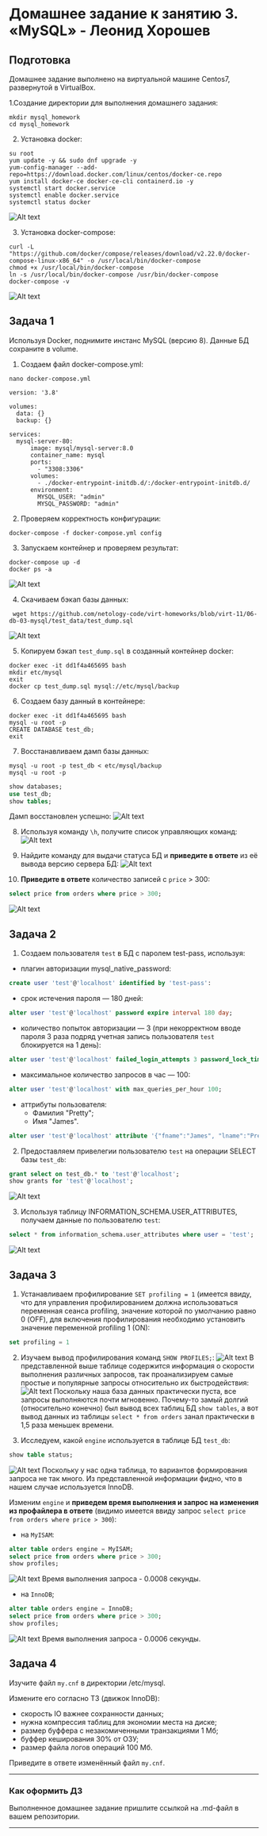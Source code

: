 # Домашнее задание к занятию 3. «MySQL» - Леонид Хорошев

## Подготовка

Домашнее задание выполнено на виртуальной машине Centos7, развернутой в VirtualBox.

1.Создание директории для выполнения домашнего задания:
```
mkdir mysql_homework
cd mysql_homework
```

2. Установка docker:
```
su root
yum update -y && sudo dnf upgrade -y
yum-config-manager --add-repo=https://download.docker.com/linux/centos/docker-ce.repo
yum install docker-ce docker-ce-cli containerd.io -y
systemctl start docker.service
systemctl enable docker.service
systemctl status docker
```
![Alt text](https://github.com/LeonidKhoroshev/bd-dev-homeworks/blob/main/06-db-03-mysql/mysql/mysql1.png)

3. Установка docker-compose:
```
curl -L "https://github.com/docker/compose/releases/download/v2.22.0/docker-compose-linux-x86_64" -o /usr/local/bin/docker-compose
chmod +x /usr/local/bin/docker-compose
ln -s /usr/local/bin/docker-compose /usr/bin/docker-compose
docker-compose -v
```
![Alt text](https://github.com/LeonidKhoroshev/bd-dev-homeworks/blob/main/06-db-03-mysql/mysql/mysql2.png)



## Задача 1

Используя Docker, поднимите инстанс MySQL (версию 8). Данные БД сохраните в volume.
1. Создаем файл docker-compose.yml:
```
nano docker-compose.yml
```

```
version: '3.8'

volumes:
  data: {}
  backup: {}

services:
  mysql-server-80:
      image: mysql/mysql-server:8.0
      container_name: mysql
      ports:
        - "3308:3306"
      volumes:
        - ./docker-entrypoint-initdb.d/:/docker-entrypoint-initdb.d/
      environment:
        MYSQL_USER: "admin"
        MYSQL_PASSWORD: "admin"
```

2. Проверяем корректность конфигурации:
```
docker-compose -f docker-compose.yml config
```

3. Запускаем контейнер и проверяем результат:
```
docker-compose up -d
docker ps -a
```
![Alt text](https://github.com/LeonidKhoroshev/bd-dev-homeworks/blob/main/06-db-03-mysql/mysql/mysql3.png)

4. Скачиваем бэкап базы данных:
```
 wget https://github.com/netology-code/virt-homeworks/blob/virt-11/06-db-03-mysql/test_data/test_dump.sql
```
![Alt text](https://github.com/LeonidKhoroshev/bd-dev-homeworks/blob/main/06-db-03-mysql/mysql/mysql4.png)

5. Копируем бэкап `test_dump.sql` в созданный контейнер docker:
```
docker exec -it dd1f4a465695 bash
mkdir etc/mysql
exit
docker cp test_dump.sql mysql://etc/mysql/backup
```

6. Создаем базу данный в контейнере:
```
docker exec -it dd1f4a465695 bash
mysql -u root -p 
CREATE DATABASE test_db;
exit
```

7. Восстанавливаем дамп базы данных:
```
mysql -u root -p test_db < etc/mysql/backup
mysql -u root -p
```
```sql
show databases;
use test_db;
show tables;
```
Дамп восстановлен успешно:
![Alt text](https://github.com/LeonidKhoroshev/bd-dev-homeworks/blob/main/06-db-03-mysql/mysql/mysql5.png)

8. Используя команду `\h`, получите список управляющих команд:
![Alt text](https://github.com/LeonidKhoroshev/bd-dev-homeworks/blob/main/06-db-03-mysql/mysql/mysql6.png)

9. Найдите команду для выдачи статуса БД и **приведите в ответе** из её вывода версию сервера БД:
![Alt text](https://github.com/LeonidKhoroshev/bd-dev-homeworks/blob/main/06-db-03-mysql/mysql/mysql7.png)

10. **Приведите в ответе** количество записей с `price` > 300:
```sql
select price from orders where price > 300;
```
![Alt text](https://github.com/LeonidKhoroshev/bd-dev-homeworks/blob/main/06-db-03-mysql/mysql/mysql8.png)


## Задача 2

1. Создаем пользователя `test` в БД c паролем test-pass, используя:

- плагин авторизации mysql_native_password:
```sql
create user 'test'@'localhost' identified by 'test-pass':
```
- срок истечения пароля — 180 дней:
```sql
alter user 'test'@'localhost' password expire interval 180 day;
```
- количество попыток авторизации — 3 (при некорректном вводе пароля 3 раза подряд учетная запись пользователя `test` блокируется на 1 день):
```sql
alter user 'test'@'localhost' failed_login_attempts 3 password_lock_time 1;
```
- максимальное количество запросов в час — 100:
```sql
alter user 'test'@'localhost' with max_queries_per_hour 100;
```
- аттрибуты пользователя:
    - Фамилия "Pretty";
    - Имя "James".
```sql
alter user 'test'@'localhost' attribute '{"fname":"James", "lname":"Pretty"}';
```

2. Предоставляем привелегии пользователю `test` на операции SELECT базы `test_db`:

```sql
grant select on test_db.* to 'test'@'localhost';
show grants for 'test'@'localhost';
```
![Alt text](https://github.com/LeonidKhoroshev/bd-dev-homeworks/blob/main/06-db-03-mysql/mysql/mysql9.png)

3. Используя таблицу INFORMATION_SCHEMA.USER_ATTRIBUTES, получаем данные по пользователю `test`:
```sql
select * from information_schema.user_attributes where user = 'test';
```
![Alt text](https://github.com/LeonidKhoroshev/bd-dev-homeworks/blob/main/06-db-03-mysql/mysql/mysql10.png)

## Задача 3

1. Устанавливаем профилирование `SET profiling = 1` (имеется ввиду, что для управления профилированием должна использоваться переменная сеанса profiling, значение которой по умолчанию равно 0 (OFF), для включения профилирования необходимо установить значение переменной profiling  1 (ON):
```sql
set profiling = 1
```
2. Изучаем вывод профилирования команд `SHOW PROFILES;`:
![Alt text](https://github.com/LeonidKhoroshev/bd-dev-homeworks/blob/main/06-db-03-mysql/mysql/mysql11.png)
В представленной выше таблице содержится информация о скорости выполнения различных запросов, так проанализируем самые простые и популярные запросы относительно их быстродействия:
![Alt text](https://github.com/LeonidKhoroshev/bd-dev-homeworks/blob/main/06-db-03-mysql/mysql/mysql12.png)
Поскольку наша база данных практически пуста, все запросы выполняются почти мгновенно. Почему-то замый долгий (относительно конечно) был вывод всех таблиц БД `show tables`, а вот вывод данных из таблицы `select * from orders` занал практически в 1,5 раза меньшек времени. 

3. Исследуем, какой `engine` используется в таблице БД `test_db`:
```sql
show table status;
```
![Alt text](https://github.com/LeonidKhoroshev/bd-dev-homeworks/blob/main/06-db-03-mysql/mysql/mysql13.png)
Поскольку у нас одна таблица, то вариантов формирования запроса не так много. Из представленной информации фидно, что в нашем случае используется InnoDB.

Изменим `engine` и **приведем время выполнения и запрос на изменения из профайлера в ответе** (видимо имеется ввиду запрос `select price from orders where price > 300`):
- на `MyISAM`:
```sql
alter table orders engine = MyISAM;
select price from orders where price > 300;
show profiles;
```
![Alt text](https://github.com/LeonidKhoroshev/bd-dev-homeworks/blob/main/06-db-03-mysql/mysql/mysql13.png)
Время выполнения запроса - 0.0008 секунды.

- на `InnoDB`;
```sql
alter table orders engine = InnoDB;
select price from orders where price > 300;
show profiles;
```
![Alt text](https://github.com/LeonidKhoroshev/bd-dev-homeworks/blob/main/06-db-03-mysql/mysql/mysql14.png)
Время выполнения запроса - 0.0006 секунды.

## Задача 4 

Изучите файл `my.cnf` в директории /etc/mysql.

Измените его согласно ТЗ (движок InnoDB):

- скорость IO важнее сохранности данных;
- нужна компрессия таблиц для экономии места на диске;
- размер буффера с незакомиченными транзакциями 1 Мб;
- буффер кеширования 30% от ОЗУ;
- размер файла логов операций 100 Мб.

Приведите в ответе изменённый файл `my.cnf`.

---

### Как оформить ДЗ

Выполненное домашнее задание пришлите ссылкой на .md-файл в вашем репозитории.

---

